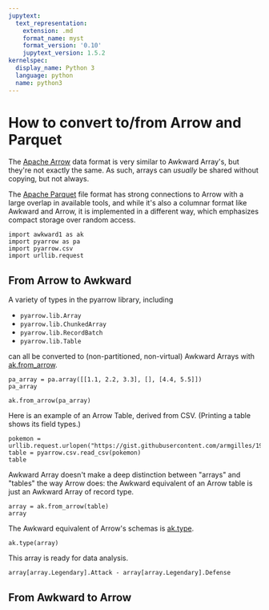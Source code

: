```yaml
---
jupytext:
  text_representation:
    extension: .md
    format_name: myst
    format_version: '0.10'
    jupytext_version: 1.5.2
kernelspec:
  display_name: Python 3
  language: python
  name: python3
---
```


How to convert to/from Arrow and Parquet
========================================

The [Apache Arrow](https://arrow.apache.org/) data format is very similar to Awkward Array's, but they're not exactly the same. As such, arrays can _usually_ be shared without copying, but not always.

The [Apache Parquet](https://parquet.apache.org/) file format has strong connections to Arrow with a large overlap in available tools, and while it's also a columnar format like Awkward and Arrow, it is implemented in a different way, which emphasizes compact storage over random access.

```{code-cell} ipython3
import awkward1 as ak
import pyarrow as pa
import pyarrow.csv
import urllib.request
```

From Arrow to Awkward
---------------------

A variety of types in the pyarrow library, including

   * `pyarrow.lib.Array`
   * `pyarrow.lib.ChunkedArray`
   * `pyarrow.lib.RecordBatch`
   * `pyarrow.lib.Table`

can all be converted to (non-partitioned, non-virtual) Awkward Arrays with [ak.from_arrow](https://awkward-array.readthedocs.io/en/latest/_auto/ak.from_arrow.html).

```{code-cell} ipython3
pa_array = pa.array([[1.1, 2.2, 3.3], [], [4.4, 5.5]])
pa_array
```

```{code-cell} ipython3
ak.from_arrow(pa_array)
```

Here is an example of an Arrow Table, derived from CSV. (Printing a table shows its field types.)

```{code-cell} ipython3
pokemon = urllib.request.urlopen("https://gist.githubusercontent.com/armgilles/194bcff35001e7eb53a2a8b441e8b2c6/raw/92200bc0a673d5ce2110aaad4544ed6c4010f687/pokemon.csv")
table = pyarrow.csv.read_csv(pokemon)
table
```

Awkward Array doesn't make a deep distinction between "arrays" and "tables" the way Arrow does: the Awkward equivalent of an Arrow table is just an Awkward Array of record type.

```{code-cell} ipython3
array = ak.from_arrow(table)
array
```

The Awkward equivalent of Arrow's schemas is [ak.type](https://awkward-array.readthedocs.io/en/latest/_auto/ak.type.html).

```{code-cell} ipython3
ak.type(array)
```

This array is ready for data analysis.

```{code-cell} ipython3
array[array.Legendary].Attack - array[array.Legendary].Defense
```

From Awkward to Arrow
---------------------
